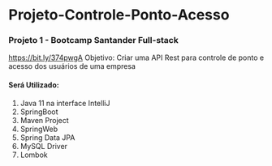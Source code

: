 # Projeto-Controle-Ponto-Acesso

### Projeto 1 - Bootcamp Santander Full-stack 
https://bit.ly/374pwgA
Objetivo: Criar uma API Rest para controle de ponto e acesso dos usuários de uma empresa 

#### Será Utilizado: 
1. Java 11 na interface IntelliJ
2. SpringBoot 
  1. Maven Project  
  2. SpringWeb
  3. Spring Data JPA
  4. MySQL Driver
  5. Lombok
